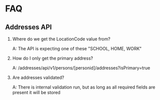# FAQ

## Addresses API

1. Where do we get the LocationCode value from?

    A: The API is expecting one of these "SCHOOL, HOME, WORK"

2. How do I only get the primary address?

    A: /addresses/api/v1/persons/[personid]/addresses?isPrimary=true

3. Are addresses validated?

    A: There is internal validation run, but as long as all required fields are present it will be stored
